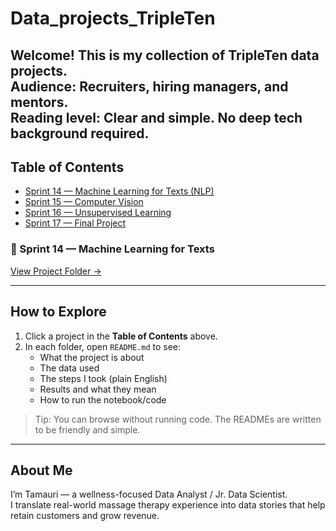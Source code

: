 # Data_projects_TripleTen

Welcome! This is my collection of TripleTen data projects.  
**Audience:** Recruiters, hiring managers, and mentors.  
**Reading level:** Clear and simple. No deep tech background required.
---

## Table of Contents
- [Sprint 14 — Machine Learning for Texts (NLP)](./Sprint14_Text_ML/README.md)
- [Sprint 15 — Computer Vision](./Sprint15_Computer_Vision/README.md)
- [Sprint 16 — Unsupervised Learning](./Sprint16_Unsupervised_Learning/README.md)
- [Sprint 17 — Final Project](./Sprint17_Final_Project/README.md)

### 📘 Sprint 14 — Machine Learning for Texts
[View Project Folder →](./Sprint14_Text_ML)

---

## How to Explore
1. Click a project in the **Table of Contents** above.
2. In each folder, open `README.md` to see:
   - What the project is about
   - The data used
   - The steps I took (plain English)
   - Results and what they mean
   - How to run the notebook/code

  > Tip: You can browse without running code. The READMEs are written to be friendly and simple.

---

## About Me
I’m Tamauri — a wellness-focused Data Analyst / Jr. Data Scientist.  
I translate real-world massage therapy experience into data stories that help retain customers and grow revenue.
